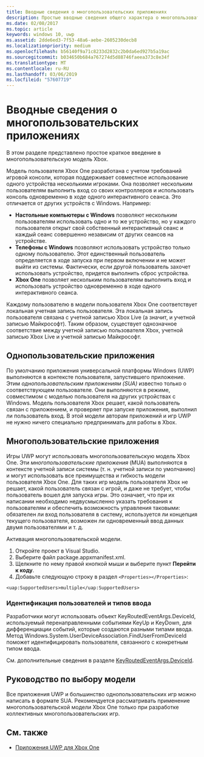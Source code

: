 ```yaml
---
title: Вводные сведения о многопользовательских приложениях
description: Простые вводные сведения общего характера о многопользовательской модели Xbox.
ms.date: 02/08/2017
ms.topic: article
keywords: windows 10, uwp
ms.assetid: 2dde6ed3-7f53-48a6-aebe-2605230decb8
ms.localizationpriority: medium
ms.openlocfilehash: b56140f9a71c8233d2832c2b0da6ed927b5a19ac
ms.sourcegitcommit: b034650b684a767274d5d88746faeea373c8e34f
ms.translationtype: MT
ms.contentlocale: ru-RU
ms.lasthandoff: 03/06/2019
ms.locfileid: "57607719"
---
```

# <a name="introduction-to-multi-user-applications"></a>Вводные сведения о многопользовательских приложениях

В этом разделе представлено простое краткое введение в многопользовательскую модель Xbox.

Модель пользователя Xbox One разработана с учетом требований игровой консоли, которая поддерживает совместное использование одного устройства несколькими игроками. Она позволяет нескольким пользователям выполнить вход со своих контроллеров и использовать консоль одновременно в ходе одного интерактивного сеанса. Это отличается от других устройств с Windows. Например:
* **Настольные компьютеры с Windows** позволяют нескольким пользователям использовать одно и то же устройство, но у каждого пользователя открыт свой собственный интерактивный сеанс и каждый сеанс совершенно независим от других сеансов на устройстве.
* **Телефоны с Windows** позволяют использовать устройство только одному пользователю. Этот единственный пользователь определяется в ходе запуска при первом включении и не может выйти из системы. Фактически, если другой пользователь захочет использовать устройство, придется выполнить сброс устройства. 
* **Xbox One** позволяет нескольким пользователям выполнить вход и использовать устройство одновременно в ходе одного интерактивного сеанса.

Каждому пользователю в модели пользователя Xbox One соответствует локальная учетная запись пользователя. Эта локальная запись пользователя связана с учетной записью Xbox Live (а значит, и учетной записью Майкрософт). Таким образом, существует однозначное соответствие между учетной записью пользователя Xbox, учетной записью Xbox Live и учетной записью Майкрософт.

## <a name="single-user-applications"></a>Однопользовательские приложения
По умолчанию приложения универсальной платформы Windows (UWP) выполняются в контексте пользователя, запустившего приложение. Этим *однопользовательским приложениям (SUA)* известно только о соответствующем пользователе. Они выполняются в режиме, совместимом с моделью пользователя на других устройствах с Windows. Модель пользователя Xbox решает, какой пользователь связан с приложением, и проверяет при запуске приложения, выполнил ли пользователь вход. В этой модели авторам приложений и игр UWP не нужно ничего специально предпринимать для работы в Xbox. 

## <a name="multi-user-applications"></a>Многопользовательские приложения
Игры UWP могут использовать многопользовательскую модель Xbox One. Эти *многопользовательские приложения* (MUA) выполняются в контексте учетной записи системы (т. н. учетной записи по умолчанию) и могут использовать все преимущества и гибкость модели пользователя Xbox One. Для таких игр модель пользователя Xbox не решает, какой пользователь связан с игрой, и даже не требует, чтобы пользователь вошел для запуска игры. Это означает, что при их написании необходимо недвусмысленно указать требования к пользователям и обеспечить возможность управления таковыми: обязателен ли вход пользователя в систему, используется ли концепция текущего пользователя, возможен ли одновременный ввод данных двумя пользователями и т. д.
   
Активация многопользовательской модели.   
1. Откройте проект в Visual Studio.   
2. Выберите файл package.appxmanifest.xml.   
3. Щелкните по нему правой кнопкой мыши и выберите пункт **Перейти к коду**.   
4. Добавьте следующую строку в раздел `<Properties></Properties>`:

```
<uap:SupportedUsers>multiple</uap:SupportedUsers>
```

### <a name="identifying-users-and-inputs"></a>Идентификация пользователей и типов ввода
Разработчики могут использовать объект KeyRoutedEventArgs.DeviceId, используемый перенаправленными событиями KeyUp и KeyDown, для дифференциации событий, которые создаются разными типами ввода.
Метод Windows.System.UserDeviceAssociation.FindUserFromDeviceId поможет идентифицировать пользователя, связанного с конкретным типом ввода.

См. дополнительные сведения в разделе [KeyRoutedEventArgs.DeviceId](https://msdn.microsoft.com/library/windows/apps/windows.ui.xaml.input.keyroutedeventargs.deviceid).


## <a name="guidance-on-which-model-to-choose"></a>Руководство по выбору модели
Все приложения UWP и большинство однопользовательских игр можно написать в формате SUA. Рекомендуется рассматривать применение многопользовательской модели Xbox One только при разработке коллективных многопользовательских игр.

## <a name="see-also"></a>См. также
- [Приложения UWP для Xbox One](index.md)
